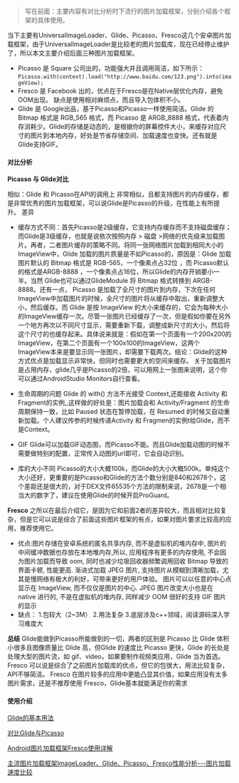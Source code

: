 
>写在前面：主要内容有对比分析时下流行的图片加载框架，分别介绍各个框架的具体使用。

当下主要有UniversalImageLoader、Glide、Picasso、Fresco这几个安卓图片加载框架，由于UniversalImageLoader是比较老的图片加载库，现在已经停止维护了，所以本文主要介绍后面三种图片加载框架。
+ Picasso 是 Square 公司出的，功能强大并且调用简洁，如下所示：
`Picasso.with(context).load("http://www.baidu.com/123.png").into(imageView);`
+ Fresco 是 Facebook 出的，优点在于Fresco是在Native层优化内存，避免OOM出现。
缺点是使用相对麻烦点，而且导入包体积不小。
+ Glide 是 Google出品，基于Picasso和Picasso一样使用简洁。Glide 的 Bitmap 格式是 RGB_565 格式，而 Picasso 是 ARGB_8888 格式，代表着内存消耗少。Glide的存储是动态的，是根据你的屏幕控件大小，来缓存对应尺寸的图片到本地内存，好处是节省存储空间、加载速度也变快。还有就是Glide支持GIF。

#### 对比分析

**Picasso 与 Glide对比** 

相似：Glide 和 Picasso在API的调用上 非常相似，且都支持图片的内存缓存，都是非常优秀的图片加载框架，可以说Glide是Picasso的升级，在性能上有所提升。
差异

+ 缓存方式不同：首先Picasso是2级缓存，它支持内存缓存而不支持磁盘缓存；而Glide是3级缓存，也就是说依次按照内存 > 磁盘 >网络的优先级来加载图片。再者，二者图片缓存的策略不同。将同一张网络图片加载到相同大小的ImageView中，Glide 加载的图片质量是不如Picasso的，原因是：Glide 加载图片默认的 Bitmap 格式是 RGB-565，一个像素点占32位 ，而 Picasso默认的格式是ARGB-8888 ，一个像素点占16位，所以Glide的内存开销要小一半。当然 Glide也可以通过GlideModule 将 Bitmap 格式转换到 ARGB-8888。还有一点， Picasso 是加载了全尺寸的图片到内存，下次在任何ImageView中加载图片的时候，全尺寸的图片将从缓存中取出，重新调整大小，然后缓存。而 Glide 是按 ImageView 的大小来缓存的，它会为每种大小的ImageView缓存一次。尽管一张图片已经缓存了一次，但是假如你要在另外一个地方再次以不同尺寸显示，需要重新下载，调整成新尺寸的大小，然后将这个尺寸的也缓存起来。具体说来就是：假如在第一个页面有一个200x200的ImageView，在第二个页面有一个100x100的ImageView，这两个ImageView本来是要显示同一张图片，却需要下载两次。结论：Glide的这种方式优点是加载显示非常快，但同时也需要更大的空间来缓存。
关于加载图片是占用内存，glide几乎是Picasso的2倍，可以用网上一张图来说明，这个你可以通过AndroidStudio Monitors自行查看。



+ 生命周期的问题
Glide 的 with() 方法不光接受 Context,还能接收 Activity 和 Fragment的实例,,这样做的好处是：图片加载会和 Activity/Fragment 的生命周期保持一致，比如 Paused 状态在暂停加载，在 Resumed 的时候又自动重新加载。个人建议传参的时候传递Activity 和 Fragmen的实例t给Glide，而不是Context。
+ GIF
Glide可以加载GIF动态图，而Picasso不能。而且Glide加载动图的时候不需要做特别的配置，正常传入动图的url即可，它会自动识别。
+ 库的大小不同
Picasso的大小大概100k，而Glide的大小大概500k。单纯这个大小还好，更重要的是Picasso和Glide的方法个数分别是840和2678个，这个差距还是很大的，对于DEX文件65535个方法的限制来说，2678是一个相当大的数字了，建议在使用Glide的时候开启ProGuard。

**Fresco**
之所以在最后介绍它，是因为它和前面2者的差异较大，而且相对比较复杂，但是它可以说是综合了前面这些图片框架的有点，如果对图片要求比较高的应用，推荐使用它。

+ 优点:图片存储在安卓系统的匿名共享内存, 而不是虚拟机的堆内存中, 图片的中间缓冲数据也存放在本地堆内存,所以, 应用程序有更多的内存使用, 不会因为图片加载而导致 oom, 同时也减少垃圾回收器频繁调用回收 Bitmap
导致的界面卡顿, 性能更高.
渐进式加载 JPEG 图片, 支持图片从模糊到清晰加载，尤其是慢网络有极大的利好，可带来更好的用户体验。
图片可以以任意的中心点显示在 ImageView, 而不仅仅是图片的中心.
JPEG 图片改变大小也是在 native 进行的, 不是在虚拟机的堆内存, 同样减少 OOM
很好的支持 GIF 图片的显示
+ 缺点：
1.包较大（2~3M）
2.用法复杂
3.底层涉及c++领域，阅读源码深入学习难度大

**总结**
Glide能做到Picasso所能做到的一切，两者的区别是 Picasso 比 Glide 体积小很多且图像质量比 Glide 高，但Glide 的速度比 Picasso 更快，Glide 的长处是处理大型的图片流，如 gif、video，如果要制作视频类应用，Glide 当为首选。Fresco 可以说是综合了之前图片加载库的优点，但它的包很大，用法比较复杂，API不够简洁。 Fresco 在图片较多的应用中更能凸显其价值，如果应用没有太多图片需求，还是不推荐使用 Fresco，Glide基本就能满足你的需求

#### 使用介绍
[Glide的基本用法](https://blog.csdn.net/guolin_blog/article/details/53759439)

[对比Glide与Picasso](http://www.jcodecraeer.com/a/anzhuokaifa/androidkaifa/2015/0327/2650.html)

[Android图片加载框架Fresco使用详解](https://juejin.im/post/5ca5612ae51d450b466566e8)

[主流图片加载框架ImageLoader、Glide、Picasso、Fresco性能分析---图片加载速度比较](https://blog.csdn.net/zivensonice/article/details/51822968)